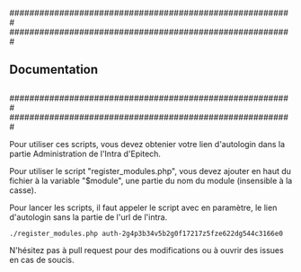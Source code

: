 #########################################################
#########################################################
##                                                     ##
##                      Documentation                  ##
##                                                     ##
#########################################################
#########################################################

Pour utiliser ces scripts, vous devez obtenier votre lien d'autologin dans la partie Administration de l'Intra d'Epitech.

Pour utiliser le script "register_modules.php", vous devez ajouter en haut du fichier à la variable "$module", une partie du nom du module (insensible à la casse).

Pour lancer les scripts, il faut appeler le script avec en paramètre, le lien d'autologin sans la partie de l'url de l'intra.
    
    ./register_modules.php auth-2g4p3b34v5b2g0f17217z5fze622dg544c3166e0

N'hésitez pas à pull request pour des modifications ou à ouvrir des issues en cas de soucis.
